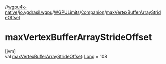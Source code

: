 //[wgpu4k-native](../../../../index.md)/[io.ygdrasil.wgpu](../../index.md)/[WGPULimits](../index.md)/[Companion](index.md)/[maxVertexBufferArrayStrideOffset](max-vertex-buffer-array-stride-offset.md)

# maxVertexBufferArrayStrideOffset

[jvm]\
val [maxVertexBufferArrayStrideOffset](max-vertex-buffer-array-stride-offset.md): [Long](https://kotlinlang.org/api/core/kotlin-stdlib/kotlin/-long/index.html) = 108